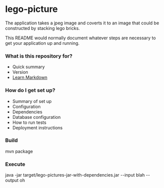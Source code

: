 # lego-picture #

The application takes a jpeg image and coverts it to an image that could be constructed by stacking lego bricks.

This README would normally document whatever steps are necessary to get your application up and running.

### What is this repository for? ###

* Quick summary
* Version
* [Learn Markdown](https://bitbucket.org/tutorials/markdowndemo)

### How do I get set up? ###

* Summary of set up
* Configuration
* Dependencies
* Database configuration
* How to run tests
* Deployment instructions

### Build ###
mvn package

### Execute ###
java -jar target/lego-pictures-jar-with-dependencies.jar --input blah --output oh
